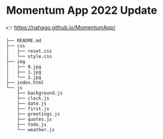 # Momentum App 2022 Update

👉  https://nahago.github.io/MomentumApp/

```
├── README.md
├── css
│   ├── reset.css
│   └── style.css
├── img
│   ├── 0.jpg
│   ├── 1.jpg
│   └── 2.jpg
├── index.html
└── js
    ├── background.js
    ├── clock.js
    ├── date.js
    ├── first.js
    ├── greetings.js
    ├── quotes.js
    ├── todo.js
    └── weather.js
```
